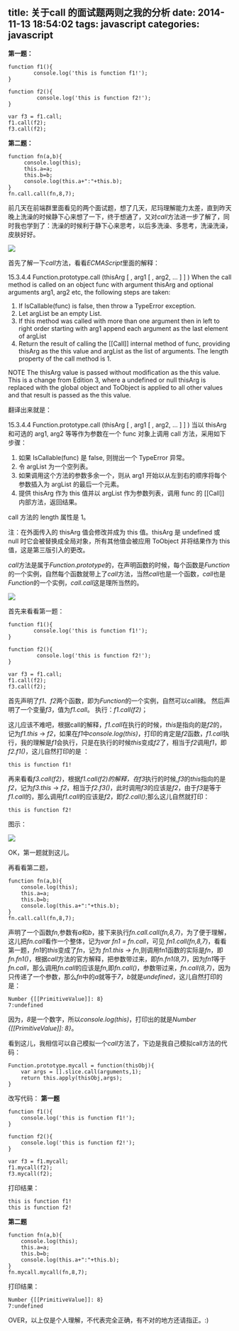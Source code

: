 title: 关于call 的面试题两则之我的分析
date: 2014-11-13 18:54:02
tags: javascript
categories: javascript
---
**第一题：**

	function f1(){
	        console.log('this is function f1!');
	}
	
	function f2(){
	         console.log('this is function f2!');
	}
	
	var f3 = f1.call;
	f1.call(f2);
	f3.call(f2);

**第二题：**

	function fn(a,b){
		 console.log(this);
		 this.a=a;
		 this.b=b;
		 console.log(this.a+":"+this.b);
	}
	fn.call.call(fn,8,7);
<!--more-->
前几天在前端群里面看见的两个面试题，想了几天，尼玛理解能力太差，直到昨天晚上洗澡的时候静下心来想了一下，终于想通了，又对*call*方法进一步了解了，同时我也学到了：洗澡的时候利于静下心来思考，以后多洗澡、多思考，洗澡洗澡，皮肤好好。

![](http://icaifeimg.qiniudn.com/chicken.gif)

首先了解一下*call*方法，看看*ECMAScript*里面的解释：


15.3.4.4 Function.prototype.call (thisArg [ , arg1 [ , arg2, … ] ] )
When the call method is called on an object func with argument thisArg and optional arguments arg1, arg2
etc, the following steps are taken:

1. If IsCallable(func) is false, then throw a TypeError exception.
2. Let argList be an empty List.
3. If this method was called with more than one argument then in left to right order starting with arg1 append
each argument as the last element of argList
4. Return the result of calling the [[Call]] internal method of func, providing thisArg as the this value and
argList as the list of arguments.
The length property of the call method is 1.

NOTE The thisArg value is passed without modification as the this value. This is a change from Edition 3, where a
undefined or null thisArg is replaced with the global object and ToObject is applied to all other values and that result is
passed as the this value.

翻译出来就是：

15.3.4.4 Function.prototype.call (thisArg [ , arg1 [ , arg2, … ] ] )
当以 thisArg 和可选的 arg1, arg2 等等作为参数在一个 func 对象上调用 call 方法，采用如下步骤：


1.	如果 IsCallable(func) 是 false, 则抛出一个 TypeError 异常。
2.	令 argList 为一个空列表。
3.	如果调用这个方法的参数多余一个，则从 arg1 开始以从左到右的顺序将每个参数插入为 argList 的最后一个元素。
4.	提供 thisArg 作为 this 值并以 argList 作为参数列表，调用 func 的 [[Call]] 内部方法，返回结果。

call 方法的 length 属性是 1。

注：在外面传入的 thisArg 值会修改并成为 this 值。thisArg 是 undefined 或 null 时它会被替换成全局对象，所有其他值会被应用 ToObject 并将结果作为 this 值，这是第三版引入的更改。

*call*方法是属于*Function.prototype*的，在声明函数的时候，每个函数是*Function*的一个实例，自然每个函数就带上了*call*方法，当然*call*也是一个函数，*call*也是*Function*的一个实例，*call.call*这是理所当然的。

![](http://icaifeimg.qiniudn.com/Function.prototype.call.png)


首先来看看第一题：

	function f1(){
	        console.log('this is function f1!');
	}
	
	function f2(){
	         console.log('this is function f2!');
	}
	
	var f3 = f1.call;
	f1.call(f2);
	f3.call(f2);

首先声明了*f1*、*f2*两个函数，即为*Function*的一个实例，自然可以call辣。
然后声明了一个变量*f3*，值为*f1.call*。
执行：*f1.call(f2)*；

这儿应该不难吧，根据call的解释，*f1.call*在执行的时候，*this*是指向的是*f2*的，记为*f1.this* -> *f2*，如果在*f1*中*console.log(this)*，打印的肯定是*f2*函数，*f1.call*执行，我的理解是*f1*会执行，只是在执行的时候*this*变成*f2*了，相当于*f2*调用*f1*，即*f2.f1()*，这儿自然打印的是 ：

	this is function f1!

再来看看*f3.call(f2)*，根据*f1.call(f2)*的解释，在*f3*执行的时候,*f3*的*this*指向的是*f2*，记为*f3.this* -> *f2*，相当于*f2.f3()*，此时调用*f3*的应该是*f2*，由于*f3*是等于*f1.call*的，那么调用*f1.call*的应该是*f2*，即*f2.call()*;那么这儿自然就打印：

	this is function f2!

图示：

![](http://icaifeimg.qiniudn.com/f1.call.call.png)

OK，第一题就到这儿。

再看看第二题，

	function fn(a,b){
	    console.log(this);
	    this.a=a;
	    this.b=b;
	    console.log(this.a+":"+this.b);
	}
	fn.call.call(fn,8,7);

声明了一个函数*fn*,参数有*a*和*b*，接下来执行*fn.call.call(fn,8,7)*，为了便于理解，这儿把*fn.call*看作一个整体，记为*var fn1 = fn.call*，可见 *fn1.call(fn,8,7)*，看看第一题，*fn1*的*this*变成了*fn*，记为 *fn1.this -> fn*,则调用fn1函数的实际是*fn*，即*fn.fn1()*，根据*call*方法的官方解释，把参数带过来，即*fn.fn1(8,7)*，因为*fn1*等于*fn.call*，那么调用*fn.call*的应该是*fn*,即*fn.call()*，参数带过来，*fn.call(8,7)*，因为只传递了一个参数，那么*fn*中的*a*就等于*7*，*b*就是*undefined*，这儿自然打印的是：

	Number {[[PrimitiveValue]]: 8}
	7:undefined

因为，*8*是一个数字，所以*console.log(this)*，打印出的就是*Number {[[PrimitiveValue]]: 8}*。


看到这儿，我相信可以自己模拟一个*call*方法了，下边是我自己模拟call方法的代码：

	Function.prototype.mycall = function(thisObj){
        var args = [].slice.call(arguments,1);
        return this.apply(thisObj,args);
	}

改写代码：
**第一题**

	function f1(){
		console.log('this is function f1!');
	}

	function f2(){
		console.log('this is function f2!');
	}
   
	var f3 = f1.mycall;
	f1.mycall(f2);
	f3.mycall(f2);

打印结果：

	this is function f1! 
	this is function f2! 

**第二题**

	function fn(a,b){
	    console.log(this);
	    this.a=a;
	    this.b=b;
	    console.log(this.a+":"+this.b);
	}
	fn.mycall.mycall(fn,8,7);

打印结果：

	Number {[[PrimitiveValue]]: 8} 
	7:undefined 

OVER，以上仅是个人理解，不代表完全正确，有不对的地方还请指正。:)

